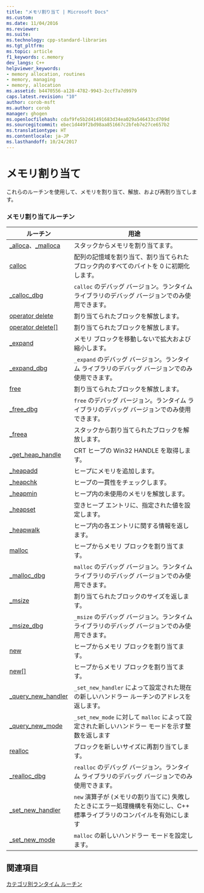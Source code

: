 ```yaml
---
title: "メモリ割り当て | Microsoft Docs"
ms.custom: 
ms.date: 11/04/2016
ms.reviewer: 
ms.suite: 
ms.technology: cpp-standard-libraries
ms.tgt_pltfrm: 
ms.topic: article
f1_keywords: c.memory
dev_langs: C++
helpviewer_keywords:
- memory allocation, routines
- memory, managing
- memory, allocation
ms.assetid: b4470556-a128-4782-9943-2ccf7a7d9979
caps.latest.revision: "10"
author: corob-msft
ms.author: corob
manager: ghogen
ms.openlocfilehash: cdaf9fe5b2d41491683d34ea029a546433cd709d
ms.sourcegitcommit: ebec1d449f2bd98aa851667c2bfeb7e27ce657b2
ms.translationtype: HT
ms.contentlocale: ja-JP
ms.lasthandoff: 10/24/2017
---
```

# <a name="memory-allocation"></a>メモリ割り当て
これらのルーチンを使用して、メモリを割り当て、解放、および再割り当てします。  
  
### <a name="memory-allocation-routines"></a>メモリ割り当てルーチン  
  
|ルーチン|用途|  
|-------------|---------|  
|[_alloca](../c-runtime-library/reference/alloca.md)、[_malloca](../c-runtime-library/reference/malloca.md)|スタックからメモリを割り当てます。|  
|[calloc](../c-runtime-library/reference/calloc.md)|配列の記憶域を割り当て、割り当てられたブロック内のすべてのバイトを 0 に初期化します。|  
|[_calloc_dbg](../c-runtime-library/reference/calloc-dbg.md)|`calloc` のデバッグ バージョン。ランタイム ライブラリのデバッグ バージョンでのみ使用できます。|  
|[operator delete](../c-runtime-library/operator-delete-crt.md)|割り当てられたブロックを解放します。|  
|[operator delete&#91;&#93;](../c-runtime-library/delete-operator-crt.md)|割り当てられたブロックを解放します。|  
|[_expand](../c-runtime-library/reference/expand.md)|メモリ ブロックを移動しないで拡大および縮小します。|  
|[_expand_dbg](../c-runtime-library/reference/expand-dbg.md)|`_expand` のデバッグ バージョン。ランタイム ライブラリのデバッグ バージョンでのみ使用できます。|  
|[free](../c-runtime-library/reference/free.md)|割り当てられたブロックを解放します。|  
|[_free_dbg](../c-runtime-library/reference/free-dbg.md)|`free` のデバッグ バージョン。ランタイム ライブラリのデバッグ バージョンでのみ使用できます。|  
|[_freea](../c-runtime-library/reference/freea.md)|スタックから割り当てられたブロックを解放します。|  
|[_get_heap_handle](../c-runtime-library/reference/get-heap-handle.md)|CRT ヒープの Win32 HANDLE を取得します。|  
|[_heapadd](../c-runtime-library/heapadd.md)|ヒープにメモリを追加します。|  
|[_heapchk](../c-runtime-library/reference/heapchk.md)|ヒープの一貫性をチェックします。|  
|[_heapmin](../c-runtime-library/reference/heapmin.md)|ヒープ内の未使用のメモリを解放します。|  
|[_heapset](../c-runtime-library/heapset.md)|空きヒープ エントリに、指定された値を設定します。|  
|[_heapwalk](../c-runtime-library/reference/heapwalk.md)|ヒープ内の各エントリに関する情報を返します。|  
|[malloc](../c-runtime-library/reference/malloc.md)|ヒープからメモリ ブロックを割り当てます。|  
|[_malloc_dbg](../c-runtime-library/reference/malloc-dbg.md)|`malloc` のデバッグ バージョン。ランタイム ライブラリのデバッグ バージョンでのみ使用できます。|  
|[_msize](../c-runtime-library/reference/msize.md)|割り当てられたブロックのサイズを返します。|  
|[_msize_dbg](../c-runtime-library/reference/msize-dbg.md)|`_msize` のデバッグ バージョン。ランタイム ライブラリのデバッグ バージョンでのみ使用できます。|  
|[new](../c-runtime-library/operator-new-crt.md)|ヒープからメモリ ブロックを割り当てます。|  
|[new&#91;&#93;](../c-runtime-library/new-operator-crt.md)|ヒープからメモリ ブロックを割り当てます。|  
|[_query_new_handler](../c-runtime-library/reference/query-new-handler.md)|`_set_new_handler` によって設定された現在の新しいハンドラー ルーチンのアドレスを返します。|  
|[_query_new_mode](../c-runtime-library/reference/query-new-mode.md)|`_set_new_mode` に対して `malloc` によって設定された新しいハンドラー モードを示す整数を返します|  
|[realloc](../c-runtime-library/reference/realloc.md)|ブロックを新しいサイズに再割り当てします。|  
|[_realloc_dbg](../c-runtime-library/reference/realloc-dbg.md)|`realloc` のデバッグ バージョン。ランタイム ライブラリのデバッグ バージョンでのみ使用できます。|  
|[_set_new_handler](../c-runtime-library/reference/set-new-handler.md)|`new` 演算子が (メモリの割り当てに) 失敗したときにエラー処理機構を有効にし、C++ 標準ライブラリのコンパイルを有効にします|  
|[_set_new_mode](../c-runtime-library/reference/set-new-mode.md)|`malloc` の新しいハンドラー モードを設定します。|  
  
## <a name="see-also"></a>関連項目  
 [カテゴリ別ランタイム ルーチン](../c-runtime-library/run-time-routines-by-category.md)